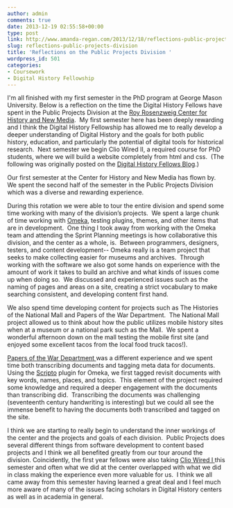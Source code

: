 ```yaml
---
author: admin
comments: true
date: 2013-12-19 02:55:58+00:00
type: post
link: http://www.amanda-regan.com/2013/12/18/reflections-public-projects-division/
slug: reflections-public-projects-division
title: 'Reflections on the Public Projects Division '
wordpress_id: 501
categories:
- Coursework
- Digital History Fellowship
---
```


I'm all finished with my first semester in the PhD program at George Mason University. Below is a reflection on the time the Digital History Fellows have spent in the Public Projects Division at the [Roy Rosenzweig Center for History and New Media](http://chnm.gmu.edu).  My first semester here has been deeply rewarding and I think the Digital History Fellowship has allowed me to really develop a deeper understanding of Digital History and the goals for both public history, education, and particularly the potential of digital tools for historical research.  Next semester we begin Clio Wired II, a required course for PhD students, where we will build a website completely from html and css.  (The following was originally posted on the [Digital History Fellows Blog](http://chnm.gmu.edu/courses/fellowship/).)

Our first semester at the Center for History and New Media has flown by. We spent the second half of the semester in the Public Projects Division which was a diverse and rewarding experience.

During this rotation we were able to tour the entire division and spend some time working with many of the division’s projects.  We spent a large chunk of time working with [Omeka](http://www.omeka.org), testing plugins, themes, and other items that are in development.  One thing I took away from working with the Omeka team and attending the Sprint Planning meetings is how collaborative this division, and the center as a whole, is.  Between programmers, designers, testers, and content development-- Omeka really is a team project that seeks to make collecting easier for museums and archives.  Through working with the software we also got some hands on experience with the amount of work it takes to build an archive and what kinds of issues come up when doing so.  We discussed and experienced issues such as the naming of pages and areas on a site, creating a strict vocabulary to make searching consistent, and developing content first hand.

We also spend time developing content for projects such as The Histories of the National Mall and Papers of the War Department.  The National Mall project allowed us to think about how the public utilizes mobile history sites when at a museum or a national park such as the Mall.  We spent a wonderful afternoon down on the mall testing the mobile first site (and enjoyed some excellent tacos from the local food truck tacos!).

[Papers of the War Department ](http://wardepartmentpapers.org/)was a different experience and we spent time both transcribing documents and tagging meta data for documents. Using the [Scripto](http://scripto.org/) plugin for Omeka, we first tagged revisit documents with key words, names, places, and topics.  This element of the project required some knowledge and required a deeper engagement with the documents than transcribing did.  Transcribing the documents was challenging (seventeenth century handwriting is interesting) but we could all see the immense benefit to having the documents both transcribed and tagged on the site.

I think we are starting to really begin to understand the inner workings of the center and the projects and goals of each division.  Public Projects does several different things from software development to content based projects and I think we all benefited greatly from our tour around the division. Coincidently, the first year fellows were also taking [Clio Wired I ](http://edwired.org/courses/clio/syllabus/)this semester and often what we did at the center overlapped with what we did in class making the experience even more valuable for us.  I think we all came away from this semester having learned a great deal and I feel much more aware of many of the issues facing scholars in Digital History centers as well as in academia in general.
